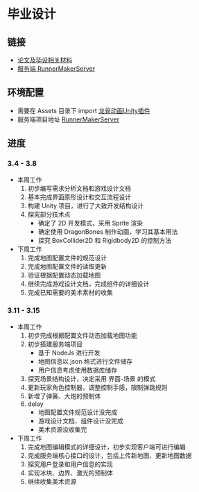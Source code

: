 # 毕业设计

## 链接
* [论文及毕设相关材料](https://github.com/WhiskyHou/GraduationPaper)
* [服务端 RunnerMakerServer](https://github.com/WhiskyHou/RunnerMakerServer)

## 环境配置
* 需要在 Assets 目录下 import [龙骨动画Unity插件](https://github.com/DragonBones/DragonBonesCSharp/releases)
* 服务端项目地址 [RunnerMakerServer](https://github.com/WhiskyHou/RunnerMakerServer)

## 进度
### 3.4 - 3.8
* 本周工作
    1. 初步编写需求分析文档和游戏设计文档
    2. 基本完成界面原形设计和交互流程设计
    3. 构建 Unity 项目，进行了大致开发结构设计
    4. 探究部分技术点
        * 确定了 2D 开发模式，采用 Sprite 渲染
        * 确定使用 DragonBones 制作动画，学习其基本用法
        * 探究 BoxCollider2D 和 Rigidbody2D 的控制方法
* 下周工作
    1. 完成地图配置文件的规范设计
    2. 完成地图配置文件的读取更新
    3. 验证根据配置动态加载地图
    4. 继续完成游戏设计文档，完成组件的详细设计
    5. 完成已知需要的美术素材的收集

### 3.11 - 3.15
* 本周工作
    1. 初步完成根据配置文件动态加载地图功能
    2. 初步搭建服务端项目
        * 基于 NodeJs 进行开发
        * 地图信息以 json 格式进行文件储存
        * 用户信息考虑使用数据库储存
    3. 探究场景结构设计，决定采用 界面-场景 的模式
    4. 更新玩家角色控制器，调整控制手感，限制弹跳规则
    5. 新增了弹簧、大炮的预制体
    6. delay
        * 地图配置文件规范设计没完成
        * 游戏设计文档、组件设计没完成
        * 美术资源没收集完
* 下周工作
    1. 完成地图编辑模式的详细设计，初步实现客户端可进行编辑
    2. 完成服务端核心接口的设计，包括上传新地图、更新地图数据
    3. 探究用户登录和用户信息的实现
    4. 实现冰块、边界、激光的预制体
    5. 继续收集美术资源